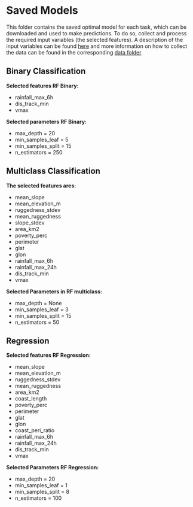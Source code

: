 # Saved Models

This folder contains the saved optimal model for each task, which can be downloaded and used to make predictions. To do so, collect and process the required input variables (the selected features). A description of the input variables can be found [here](https://github.com/rodekruis/Typhoon_IBF_Rice_Damage_Model) and more information on how to collect the data can be found in the corresponding [data folder](https://github.com/rodekruis/Typhoon_IBF_Rice_Damage_Model/tree/main/(IBF_typhoon_model/data).) 

## Binary Classification

**Selected features RF Binary:**
- rainfall_max_6h
- dis_track_min
- vmax


**Selected parameters RF Binary:**
- max_depth = 20
- min_samples_leaf = 5
- min_samples_split = 15
- n_estimators = 250

## Multiclass Classification

**The selected features ares:**
- mean_slope
- mean_elevation_m
- ruggedness_stdev
- mean_ruggedness
- slope_stdev
- area_km2
- poverty_perc
- perimeter
- glat
- glon
- rainfall_max_6h
- rainfall_max_24h
- dis_track_min
- vmax

**Selected Parameters in RF multiclass:** 
- max_depth = None
- min_samples_leaf = 3
- min_samples_split = 15
- n_estimators = 50

## Regression

**Selected features RF Regression:**
- mean_slope
- mean_elevation_m
- ruggedness_stdev
- mean_ruggedness
- area_km2
- coast_length
- poverty_perc
- perimeter
- glat
- glon
- coast_peri_ratio
- rainfall_max_6h
- rainfall_max_24h
- dis_track_min
- vmax


**Selected Parameters RF Regression:**
- max_depth = 20
- min_samples_leaf = 1
- min_samples_split = 8
- n_estimators = 100